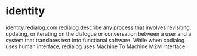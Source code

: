 # identity
identity.redialog.com redialog describe any process that involves revisiting, updating, or iterating on the dialogue or conversation between a user and a system that translates text into functional software. While when codialog uses human interface, redialog uses Machine To Machine M2M interface
